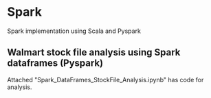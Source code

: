 # Spark
Spark implementation using Scala and Pyspark

## Walmart stock file analysis using Spark dataframes (Pyspark)

Attached "Spark_DataFrames_StockFile_Analysis.ipynb" has code for analysis.
